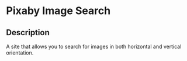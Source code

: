 # Pixaby Image Search
## Description
A site that allows you to search for images in both horizontal and vertical orientation.